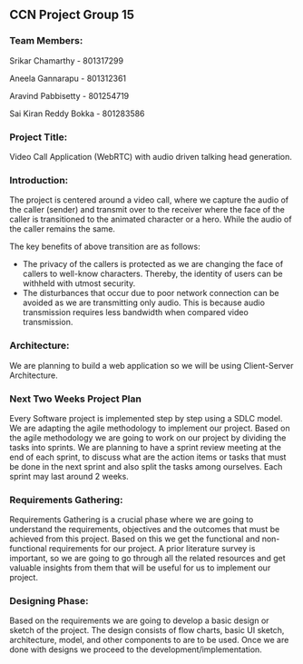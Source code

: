 ## CCN Project Group 15
### Team Members:
Srikar Chamarthy - 801317299

Aneela Gannarapu - 801312361

Aravind Pabbisetty - 801254719

Sai Kiran Reddy Bokka - 801283586
### Project Title:
Video Call Application (WebRTC) with audio driven talking head generation.
### Introduction:
The project is centered around a video call, where we capture the audio of the caller (sender) and transmit over to the receiver where the face of the caller is transitioned to the animated character or a hero. While the audio of the caller remains the same. 

The key benefits of above transition are as follows:
* The privacy of the callers is protected as we are changing the face of callers to well-know characters. Thereby, the identity of users can be withheld with utmost security. 
* The disturbances that occur due to poor network connection can be avoided as we are transmitting only audio. This is because audio transmission requires less bandwidth when compared video transmission.
### Architecture:
We are planning to build a web application so we will be using Client-Server Architecture.

### Next Two Weeks Project Plan
Every Software project is implemented step by step using a SDLC model. We are adapting the agile methodology to implement our project. Based on the agile methodology we are going to work on our project by dividing the tasks into sprints. We are planning to have a sprint review meeting at the end of each sprint, to discuss what are the action items or tasks that must be done in the next sprint and also split the tasks among ourselves. Each sprint may last around 2 weeks.

### Requirements Gathering:
Requirements Gathering is a crucial phase where we are going to understand the  requirements, objectives and the outcomes that must be achieved from this project. Based on this we get the functional and non-functional requirements for our project. A prior literature survey is important, so we are going to go through all the related resources and get valuable insights from them that will be useful for us to implement our project.

### Designing Phase:
Based on the requirements we are going to develop a basic design or sketch of the project. The design consists of flow charts, basic UI sketch, architecture, model, and other components to are to be used. Once we are done with designs we proceed to the development/implementation.